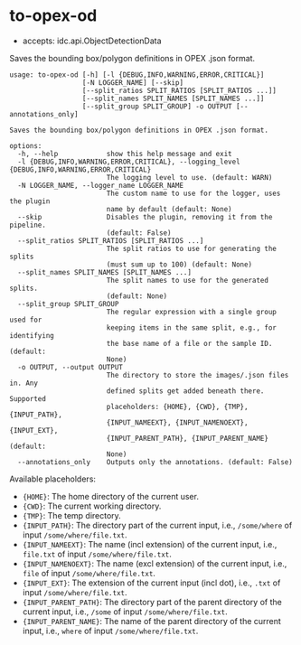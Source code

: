 # to-opex-od

* accepts: idc.api.ObjectDetectionData

Saves the bounding box/polygon definitions in OPEX .json format.

```
usage: to-opex-od [-h] [-l {DEBUG,INFO,WARNING,ERROR,CRITICAL}]
                  [-N LOGGER_NAME] [--skip]
                  [--split_ratios SPLIT_RATIOS [SPLIT_RATIOS ...]]
                  [--split_names SPLIT_NAMES [SPLIT_NAMES ...]]
                  [--split_group SPLIT_GROUP] -o OUTPUT [--annotations_only]

Saves the bounding box/polygon definitions in OPEX .json format.

options:
  -h, --help            show this help message and exit
  -l {DEBUG,INFO,WARNING,ERROR,CRITICAL}, --logging_level {DEBUG,INFO,WARNING,ERROR,CRITICAL}
                        The logging level to use. (default: WARN)
  -N LOGGER_NAME, --logger_name LOGGER_NAME
                        The custom name to use for the logger, uses the plugin
                        name by default (default: None)
  --skip                Disables the plugin, removing it from the pipeline.
                        (default: False)
  --split_ratios SPLIT_RATIOS [SPLIT_RATIOS ...]
                        The split ratios to use for generating the splits
                        (must sum up to 100) (default: None)
  --split_names SPLIT_NAMES [SPLIT_NAMES ...]
                        The split names to use for the generated splits.
                        (default: None)
  --split_group SPLIT_GROUP
                        The regular expression with a single group used for
                        keeping items in the same split, e.g., for identifying
                        the base name of a file or the sample ID. (default:
                        None)
  -o OUTPUT, --output OUTPUT
                        The directory to store the images/.json files in. Any
                        defined splits get added beneath there. Supported
                        placeholders: {HOME}, {CWD}, {TMP}, {INPUT_PATH},
                        {INPUT_NAMEEXT}, {INPUT_NAMENOEXT}, {INPUT_EXT},
                        {INPUT_PARENT_PATH}, {INPUT_PARENT_NAME} (default:
                        None)
  --annotations_only    Outputs only the annotations. (default: False)
```

Available placeholders:

* `{HOME}`: The home directory of the current user.
* `{CWD}`: The current working directory.
* `{TMP}`: The temp directory.
* `{INPUT_PATH}`: The directory part of the current input, i.e., `/some/where` of input `/some/where/file.txt`.
* `{INPUT_NAMEEXT}`: The name (incl extension) of the current input, i.e., `file.txt` of input `/some/where/file.txt`.
* `{INPUT_NAMENOEXT}`: The name (excl extension) of the current input, i.e., `file` of input `/some/where/file.txt`.
* `{INPUT_EXT}`: The extension of the current input (incl dot), i.e., `.txt` of input `/some/where/file.txt`.
* `{INPUT_PARENT_PATH}`: The directory part of the parent directory of the current input, i.e., `/some` of input `/some/where/file.txt`.
* `{INPUT_PARENT_NAME}`: The name of the parent directory of the current input, i.e., `where` of input `/some/where/file.txt`.
